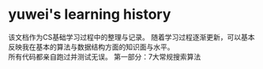 # yuwei's learning history
该文档作为CS基础学习过程中的整理与记录。
随着学习过程逐渐更新，可以基本反映我在基本的算法与数据结构方面的知识面与水平。  
所有代码都亲自跑过并测试无误。
第一部分：7大常规搜索算法
